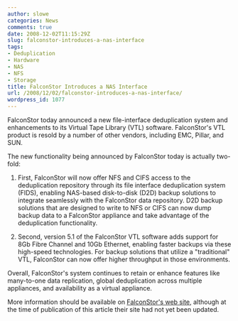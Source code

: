 ```yaml
---
author: slowe
categories: News
comments: true
date: 2008-12-02T11:15:29Z
slug: falconstor-introduces-a-nas-interface
tags:
- Deduplication
- Hardware
- NAS
- NFS
- Storage
title: FalconStor Introduces a NAS Interface
url: /2008/12/02/falconstor-introduces-a-nas-interface/
wordpress_id: 1077
---
```


FalconStor today announced a new file-interface deduplication system and enhancements to its Virtual Tape Library (VTL) software. FalconStor's VTL product is resold by a number of other vendors, including EMC, Pillar, and SUN.

The new functionality being announced by FalconStor today is actually two-fold:

1. First, FalconStor will now offer NFS and CIFS access to the deduplication repository through its file interface deduplication system (FIDS), enabling NAS-based disk-to-disk (D2D) backup solutions to integrate seamlessly with the FalconStor data repository. D2D backup solutions that are designed to write to NFS or CIFS can now dump backup data to a FalconStor appliance and take advantage of the deduplication functionality.

2. Second, version 5.1 of the FalconStor VTL software adds support for 8Gb Fibre Channel and 10Gb Ethernet, enabling faster backups via these high-speed technologies. For backup solutions that utilize a "traditional" VTL, FalconStor can now offer higher throughput in those environments.

Overall, FalconStor's system continues to retain or enhance features like many-to-one data replication, global deduplication across multiple appliances, and availability as a virtual appliance.

More information should be available on [FalconStor's web site](http://www.falconstor.com/), although at the time of publication of this article their site had not yet been updated.
